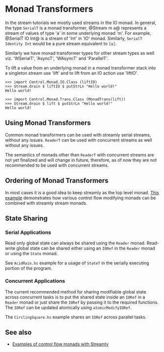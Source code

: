 # Monad Transformers

In the stream tutorials we mostly used streams in the IO monad.  In
general, the type `SerialT` is a monad transformer, @Stream m a@
represents a stream of values of type 'a' in some underlying monad
'm'. For example, @SerialT IO Int@ is a stream of 'Int' in 'IO'
monad. Similarly, `SerialT Identity Int` would be a pure stream
equivalent to `[a]`.

Similarly we have monad transformer types for other stream types as well
viz.  'WSerialT', 'AsyncT', 'WAsyncT' and 'ParallelT'.

To lift a value from an underlying monad in a monad transformer stack into a
singleton stream use 'lift' and to lift from an IO action use 'liftIO'.

```
>>> import Control.Monad.IO.Class (liftIO)
>>> Stream.drain $ liftIO $ putStrLn "Hello world!"
Hello world!

>>> import Control.Monad.Trans.Class (MonadTrans(lift))
>>> Stream.drain $ lift $ putStrLn "Hello world!"
Hello world!
```

## Using Monad Transformers

Common monad transformers can be used with streamly serial streams, without any
issues. `ReaderT` can be used with concurrent streams as well without any
issues.

The semantics of monads other than `ReaderT` with concurrent streams are
not yet finalized and will change in future, therefore, as of now they are not
recommended to be used with concurrent streams.

## Ordering of Monad Transformers

In most cases it is a good idea to keep streamly as the top level monad.
[This
example](https://github.com/composewell/streamly-examples/blob/master/examples/ControlFlow.hs)
demonstrates how various control flow modifying monads can be combined
with streamly stream monads.

## State Sharing
### Serial Applications

Read only global state can always be shared using the `Reader` monad.
Read-write global state can be shared either using an `IORef` in the `Reader`
monad or using the `State` monad.

See `AcidRain.hs` example for a usage of `StateT` in the serially executing
portion of the program.

### Concurrent Applications

The current recommended method for sharing modifiable global state across
concurrent tasks is to put the shared state inside an `IORef` in a `Reader`
monad or just share the `IORef` by passing it to the required functions. The
`IORef` can be updated atomically using `atomicModifyIORef`.

The `CirclingSquare.hs` example shares an `IORef` across parallel tasks.

## See also

* [Examples of control flow monads with Streamly](https://github.com/composewell/streamly-examples/blob/master/examples/ControlFlow.hs)
